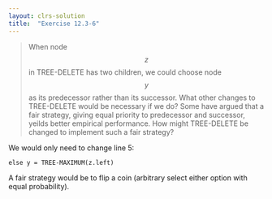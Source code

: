 ```yaml
---
layout: clrs-solution
title:  "Exercise 12.3-6"
---
```

>When node $$z$$ in TREE-DELETE has two children, we could choose node $$y$$ as its predecessor rather than its successor. What other changes to TREE-DELETE would be necessary if we do? Some have argued that a fair strategy, giving equal priority to predecessor and successor, yeilds better empirical performance. How might TREE-DELETE be changed to implement such a fair strategy?

We would only need to change line 5:

`else y = TREE-MAXIMUM(z.left)`

A fair strategy would be to flip a coin (arbitrary select either option with equal probability).